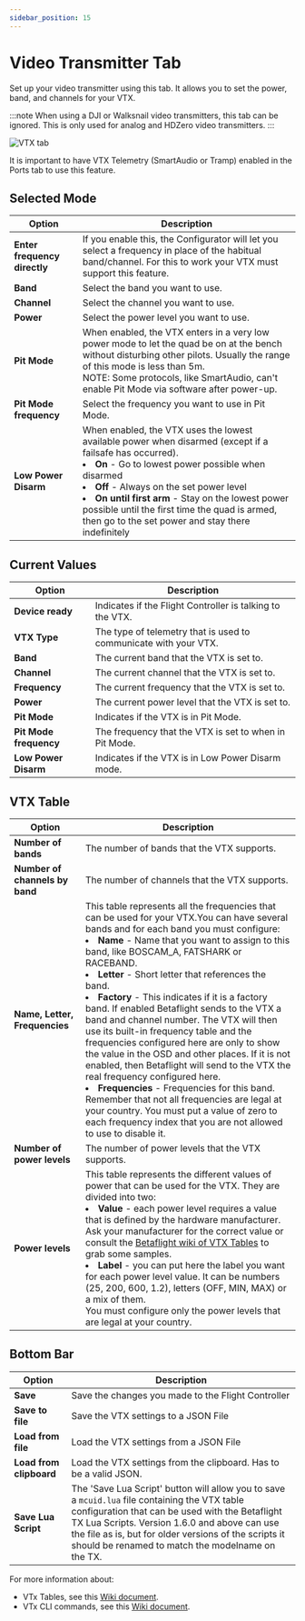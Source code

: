 ```yaml
---
sidebar_position: 15
---
```


# Video Transmitter Tab

Set up your video transmitter using this tab. It allows you to set the power, band, and channels for your VTX.

:::note
When using a DJI or Walksnail video transmitters, this tab can be ignored.
This is only used for analog and HDZero video transmitters.
:::

![VTX tab](/img/betaflight_configurator_vtx_tab.png)

It is important to have VTX Telemetry (SmartAudio or Tramp) enabled in the Ports tab to use this feature.

## Selected Mode

| **Option**                   | **Description**                                                                                                                                                                                                                                                                                                                                                                     |
| ---------------------------- | ----------------------------------------------------------------------------------------------------------------------------------------------------------------------------------------------------------------------------------------------------------------------------------------------------------------------------------------------------------------------------------- |
| **Enter frequency directly** | If you enable this, the Configurator will let you select a frequency in place of the habitual band/channel. For this to work your VTX must support this feature.                                                                                                                                                                                                                    |
| **Band**                     | Select the band you want to use.                                                                                                                                                                                                                                                                                                                                                    |
| **Channel**                  | Select the channel you want to use.                                                                                                                                                                                                                                                                                                                                                 |
| **Power**                    | Select the power level you want to use.                                                                                                                                                                                                                                                                                                                                             |
| **Pit Mode**                 | When enabled, the VTX enters in a very low power mode to let the quad be on at the bench without disturbing other pilots. Usually the range of this mode is less than 5m.<br/>NOTE: Some protocols, like SmartAudio, can't enable Pit Mode via software after power-up.                                                                                                             |
| **Pit Mode frequency**       | Select the frequency you want to use in Pit Mode.                                                                                                                                                                                                                                                                                                                                   |
| **Low Power Disarm**         | When enabled, the VTX uses the lowest available power when disarmed (except if a failsafe has occurred).<li>**On** - Go to lowest power possible when disarmed</li><li>**Off** - Always on the set power level</li><li>**On until first arm** - Stay on the lowest power possible until the first time the quad is armed, then go to the set power and stay there indefinitely</li> |

## Current Values

| **Option**             | **Description**                                                  |
| ---------------------- | ---------------------------------------------------------------- |
| **Device ready**       | Indicates if the Flight Controller is talking to the VTX.        |
| **VTX Type**           | The type of telemetry that is used to communicate with your VTX. |
| **Band**               | The current band that the VTX is set to.                         |
| **Channel**            | The current channel that the VTX is set to.                      |
| **Frequency**          | The current frequency that the VTX is set to.                    |
| **Power**              | The current power level that the VTX is set to.                  |
| **Pit Mode**           | Indicates if the VTX is in Pit Mode.                             |
| **Pit Mode frequency** | The frequency that the VTX is set to when in Pit Mode.           |
| **Low Power Disarm**   | Indicates if the VTX is in Low Power Disarm mode.                |

## VTX Table

| **Option**                     | **Description**                                                                                                                                                                                                                                                                                                                                                                                                                                                                                                                                                                                                                                                                                                                                                                                                                                                                                            |
| ------------------------------ | ---------------------------------------------------------------------------------------------------------------------------------------------------------------------------------------------------------------------------------------------------------------------------------------------------------------------------------------------------------------------------------------------------------------------------------------------------------------------------------------------------------------------------------------------------------------------------------------------------------------------------------------------------------------------------------------------------------------------------------------------------------------------------------------------------------------------------------------------------------------------------------------------------------- |
| **Number of bands**            | The number of bands that the VTX supports.                                                                                                                                                                                                                                                                                                                                                                                                                                                                                                                                                                                                                                                                                                                                                                                                                                                                 |
| **Number of channels by band** | The number of channels that the VTX supports.                                                                                                                                                                                                                                                                                                                                                                                                                                                                                                                                                                                                                                                                                                                                                                                                                                                              |
| **Name, Letter, Frequencies**  | This table represents all the frequencies that can be used for your VTX.You can have several bands and for each band you must configure:<li>**Name** - Name that you want to assign to this band, like BOSCAM_A, FATSHARK or RACEBAND.</li><li>**Letter** - Short letter that references the band.</li><li>**Factory** - This indicates if it is a factory band. If enabled Betaflight sends to the VTX a band and channel number. The VTX will then use its built-in frequency table and the frequencies configured here are only to show the value in the OSD and other places. If it is not enabled, then Betaflight will send to the VTX the real frequency configured here.</li><li>**Frequencies** - Frequencies for this band.</li>Remember that not all frequencies are legal at your country. You must put a value of zero to each frequency index that you are not allowed to use to disable it. |
| **Number of power levels**     | The number of power levels that the VTX supports.                                                                                                                                                                                                                                                                                                                                                                                                                                                                                                                                                                                                                                                                                                                                                                                                                                                          |
| **Power levels**               | This table represents the different values of power that can be used for the VTX. They are divided into two:<li>**Value** - each power level requires a value that is defined by the hardware manufacturer. Ask your manufacturer for the correct value or consult the [Betaflight wiki of VTX Tables](/docs/wiki/guides/current/VTX-Tables) to grab some samples.</li><li>**Label** - you can put here the label you want for each power level value. It can be numbers (25, 200, 600, 1.2), letters (OFF, MIN, MAX) or a mix of them.</li>You must configure only the power levels that are legal at your country.                                                                                                                                                                                                                                                                                       |

## Bottom Bar

| **Option**              | **Description**                                                                                                                                                                                                                                                                                                 |
| ----------------------- | --------------------------------------------------------------------------------------------------------------------------------------------------------------------------------------------------------------------------------------------------------------------------------------------------------------- |
| **Save**                | Save the changes you made to the Flight Controller                                                                                                                                                                                                                                                              |
| **Save to file**        | Save the VTX settings to a JSON File                                                                                                                                                                                                                                                                            |
| **Load from file**      | Load the VTX settings from a JSON File                                                                                                                                                                                                                                                                          |
| **Load from clipboard** | Load the VTX settings from the clipboard. Has to be a valid JSON.                                                                                                                                                                                                                                               |
| **Save Lua Script**     | The 'Save Lua Script' button will allow you to save a `mcuid.lua` file containing the VTX table configuration that can be used with the Betaflight TX Lua Scripts. Version 1.6.0 and above can use the file as is, but for older versions of the scripts it should be renamed to match the modelname on the TX. |

For more information about:

- VTx Tables, see this [Wiki document](/docs/wiki/guides/current/VTX-Tables).
- VTx CLI commands, see this [Wiki document](/docs/wiki/guides/current/VTX-CLI-Settings).
